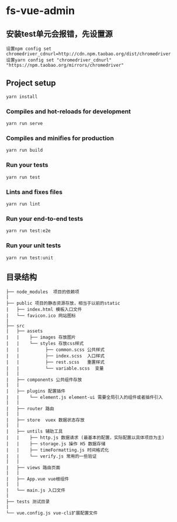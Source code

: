 # fs-vue-admin

## 安装test单元会报错，先设置源
```
设置npm config set chromedriver_cdnurl=http://cdn.npm.taobao.org/dist/chromedriver
设置yarn config set "chromedriver_cdnurl" "https://npm.taobao.org/mirrors/chromedriver"
```

## Project setup
```
yarn install
```

### Compiles and hot-reloads for development
```
yarn run serve
```

### Compiles and minifies for production
```
yarn run build
```

### Run your tests
```
yarn run test
```

### Lints and fixes files
```
yarn run lint
```

### Run your end-to-end tests
```
yarn run test:e2e
```

### Run your unit tests
```
yarn run test:unit
```

## 目录结构
```
├── node_modules  项目的依赖项
|
├── public 项目的静态资源存放，相当于以前的static
|   ├── index.html 模板入口文件
|   └── favicon.ico 网站图标
|
├── src
|   ├── assets
|   |    ├── images 存放图片
|   |    └── styles 存放css样式
|   |          ├── common.scss 公共样式
|   |          ├── index.scss  入口样式
|   |          ├── rest.scss   重置样式
|   |          └── variable.scss  变量
|   |
|   ├── components 公共组件存放
|   |
|   ├── plugins 配置插件
|   |    └── element.js element-ui 需要全局引入的组件或者插件引入
|   |
|   ├── router 路由
|   |
|   ├── store  vuex 数据状态存放
|   |
|   ├── untils 辅助工具
|   |    ├── http.js 数据请求 (最基本的配置，实际配置以具体项目为主)
|   |    ├── storage.js 操作 H5 数据存储
|   |    ├── timeFormatting.js 时间格式化
|   |    └── verify.js 常用的一些验证
|   |
|   ├── views 路由页面
|   |
|   ├── App.vue vue根组件
|   |
|   └── main.js 入口文件
|
├── tests 测试目录
|
└── vue.config.js vue-cli扩展配置文件
```
